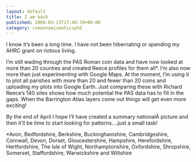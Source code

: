 ```yaml
---
layout: default
title: I am back
published: 2008-03-13T17:40:39+00:00
category: romannumismaticsphd
---
```



I know it’s been a long time. I have not been hibernating or spending my AHRC grant on riotous living.

I’m still wading through the PAS Roman coin data and have now looked at more than 20 counties and created Reece profiles for them all\*. I’m also now more than just experimenting with Google Maps. At the moment, I’m using it to plot all parishes with more than 20 and fewer than 20 coins and uploading my plots into Google Earth. Just comparing these with Richard Reece’s 140 sites shows how much potential the PAS data has to fill in the gaps. When the Barrington Atlas layers come out things will get even more exciting!

By the end of April I hope I’ll have created a summary nationalÂ picture and then it’ll be time to start looking for patterns….just a small task!

\*Avon, Bedfordshire, Berkshire, Buckinghamshire, Cambridgeshire, Cornwall, Devon, Dorset, Gloucestershire, Hampshire, Herefordshire, Hertfordshire, The Isle of Wight, Northamptonshire, Oxfordshire, Shropshire, Somerset, Staffordshire, Warwickshire and Wiltshire
